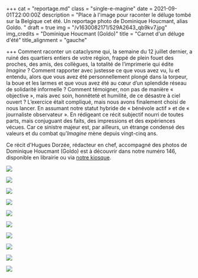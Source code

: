 +++
cat = "reportage.md"
class = "single-e-magine"
date = 2021-09-01T22:00:00Z
description = "Place à l'image pour raconter le déluge tombé sur la Belgique cet été. Un reportage photo de Dominique Houcmant, alias Goldo. "
draft = true
img = "/v1630082171/529A2643_qb9kv7.jpg"
img_credits = "Dominique Houcmant (Goldo)"
title = "Carnet d'un déluge d'été"
title_alignment = "gauche"

+++
Comment raconter un cataclysme qui, la semaine du 12 juillet dernier, a ruiné des quartiers entiers de votre région, frappé de plein fouet des proches, des amis, des collègues, la totalité de l’imprimerie qui édite _Imagine_ ? Comment rapporter avec justesse ce que vous avez vu, lu et entendu, alors que vous avez été personnellement plongé dans la torpeur, la boue et les larmes et que vous avez été au cœur d’un splendide réseau de solidarité informelle ? Comment témoigner, non pas de manière « objective », mais avec soin, honnêteté et humilité, de ce désastre à ciel ouvert ? L’exercice était compliqué, mais nous avons finalement choisi de nous lancer. En assumant notre statut hybride de « bénévole actif » et de « journaliste observateur ». En rédigeant ce récit subjectif nourri de toutes parts, mais conjuguant des faits, des impressions et des expériences vécues. Car ce sinistre majeur est, par ailleurs, un étrange condensé des valeurs et du combat qu’_Imagine_ mène depuis vingt-cinq ans.

Ce récit d'Hugues Dorzée, rédacteur en chef, accompagné des photos de Dominique Houcmant (Goldo) est à découvrir dans notre numéro 146, disponible en librairie ou via [notre kiosque](https://kiosque.imagine-magazine.com/).

![](https://res.cloudinary.com/drg3m95yg/image/upload/c_limit,dpr_auto,q_70,w_1000,f_auto/v1630082721/529A0861_fh0uda.jpg)

![](https://res.cloudinary.com/drg3m95yg/image/upload/c_limit,dpr_auto,q_70,w_1000,f_auto/v1630229209/529A3349_sesobz.jpg)

![](https://res.cloudinary.com/drg3m95yg/image/upload/c_limit,dpr_auto,q_70,w_1000,f_auto/v1630229220/529A3229_oztwhk.jpg)

![](https://res.cloudinary.com/drg3m95yg/image/upload/c_limit,dpr_auto,q_70,w_1000,f_auto/v1630229267/529A3635_rx15fi.jpg)

![](https://res.cloudinary.com/drg3m95yg/image/upload/c_limit,dpr_auto,q_70,w_1000,f_auto/v1630249167/529A3995_s9sdha.jpg)

![](https://res.cloudinary.com/drg3m95yg/image/upload/c_limit,dpr_auto,q_70,w_1000,f_auto/v1630082664/529A2597_isbwkq.jpg)

![](https://res.cloudinary.com/drg3m95yg/image/upload/c_limit,dpr_auto,q_70,w_1000,f_auto/v1630082653/529A2449_ixex56.jpg)

![](https://res.cloudinary.com/drg3m95yg/image/upload/c_limit,dpr_auto,q_70,w_1000,f_auto/v1630249632/529A2994_rzxfrp.jpg)

![](https://res.cloudinary.com/drg3m95yg/image/upload/c_limit,dpr_auto,q_70,w_1000,f_auto/v1630249898/529A2999_op0ezr.jpg)

![](https://res.cloudinary.com/drg3m95yg/image/upload/c_limit,dpr_auto,q_70,w_1000,f_auto/v1630249431/529A2883_jkkhgi.jpg)